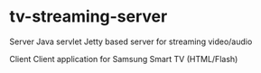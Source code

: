 tv-streaming-server
===================

Server
Java servlet Jetty based server for streaming video/audio

Client
Client application for Samsung Smart TV (HTML/Flash)